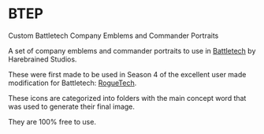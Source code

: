 # BTEP
Custom Battletech Company Emblems and Commander Portraits

A set of company emblems and commander portraits to use in [Battletech](https://harebrained-schemes.com/battletech/) by Harebrained Studios.

These were first made to be used in Season 4 of the excellent user made modification for Battletech: [RogueTech](http://roguewar.org/index).

These icons are categorized into folders with the main concept word that was used to generate their final image.

They are 100% free to use.